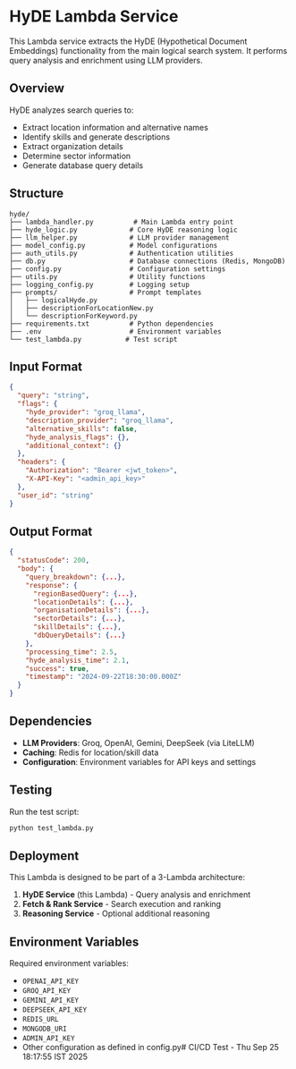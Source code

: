 # HyDE Lambda Service

This Lambda service extracts the HyDE (Hypothetical Document Embeddings) functionality from the main logical search system. It performs query analysis and enrichment using LLM providers.

## Overview

HyDE analyzes search queries to:
- Extract location information and alternative names
- Identify skills and generate descriptions
- Extract organization details
- Determine sector information
- Generate database query details

## Structure

```
hyde/
├── lambda_handler.py          # Main Lambda entry point
├── hyde_logic.py             # Core HyDE reasoning logic
├── llm_helper.py             # LLM provider management
├── model_config.py           # Model configurations
├── auth_utils.py             # Authentication utilities
├── db.py                     # Database connections (Redis, MongoDB)
├── config.py                 # Configuration settings
├── utils.py                  # Utility functions
├── logging_config.py         # Logging setup
├── prompts/                  # Prompt templates
│   ├── logicalHyde.py
│   ├── descriptionForLocationNew.py
│   └── descriptionForKeyword.py
├── requirements.txt          # Python dependencies
├── .env                      # Environment variables
└── test_lambda.py           # Test script
```

## Input Format

```json
{
  "query": "string",
  "flags": {
    "hyde_provider": "groq_llama",
    "description_provider": "groq_llama",
    "alternative_skills": false,
    "hyde_analysis_flags": {},
    "additional_context": {}
  },
  "headers": {
    "Authorization": "Bearer <jwt_token>",
    "X-API-Key": "<admin_api_key>"
  },
  "user_id": "string"
}
```

## Output Format

```json
{
  "statusCode": 200,
  "body": {
    "query_breakdown": {...},
    "response": {
      "regionBasedQuery": {...},
      "locationDetails": {...},
      "organisationDetails": {...},
      "sectorDetails": {...},
      "skillDetails": {...},
      "dbQueryDetails": {...}
    },
    "processing_time": 2.5,
    "hyde_analysis_time": 2.1,
    "success": true,
    "timestamp": "2024-09-22T18:30:00.000Z"
  }
}
```

## Dependencies

- **LLM Providers**: Groq, OpenAI, Gemini, DeepSeek (via LiteLLM)
- **Caching**: Redis for location/skill data
- **Configuration**: Environment variables for API keys and settings

## Testing

Run the test script:
```bash
python test_lambda.py
```

## Deployment

This Lambda is designed to be part of a 3-Lambda architecture:
1. **HyDE Service** (this Lambda) - Query analysis and enrichment
2. **Fetch & Rank Service** - Search execution and ranking
3. **Reasoning Service** - Optional additional reasoning

## Environment Variables

Required environment variables:
- `OPENAI_API_KEY`
- `GROQ_API_KEY`
- `GEMINI_API_KEY`
- `DEEPSEEK_API_KEY`
- `REDIS_URL`
- `MONGODB_URI`
- `ADMIN_API_KEY`
- Other configuration as defined in config.py# CI/CD Test - Thu Sep 25 18:17:55 IST 2025
